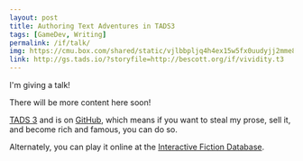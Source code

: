 ```yaml
---
layout: post
title: Authoring Text Adventures in TADS3
tags: [GameDev, Writing]
permalink: /if/talk/
img: https://cmu.box.com/shared/static/vjlbbpljq4h4ex15w5fx0uudyjj2mme8.gif
link: http://gs.tads.io/?storyfile=http://bescott.org/if/vividity.t3
---
```


I'm giving a talk!

There will be more content here soon!

[TADS 3][] and is on [GitHub][], which means if you want to steal my prose, sell it, and become rich and famous, you can do so.

Alternately, you can play it online at the [Interactive Fiction Database][].

[Tads 3]: <http://tads.org>
[Vividity]: <http://gs.tads.io/?storyfile=http://bescott.org/if/vividity.t3>
[GitHub]: <http://github.com>
[Interactive Fiction Database]: <http://ifdb.tads.org>
